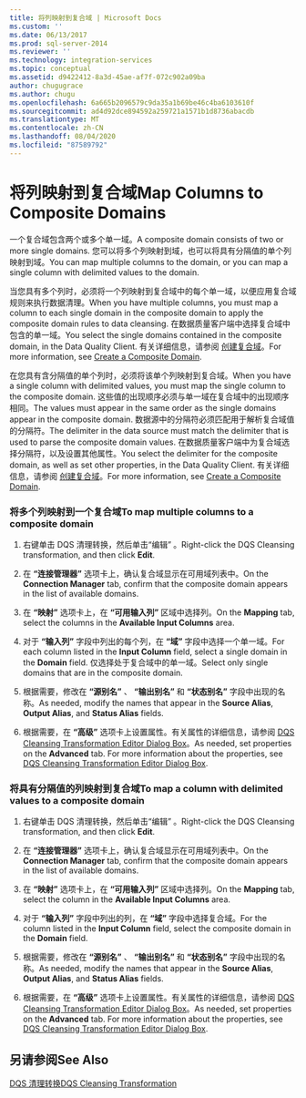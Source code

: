 ```yaml
---
title: 将列映射到复合域 | Microsoft Docs
ms.custom: ''
ms.date: 06/13/2017
ms.prod: sql-server-2014
ms.reviewer: ''
ms.technology: integration-services
ms.topic: conceptual
ms.assetid: d9422412-8a3d-45ae-af7f-072c902a09ba
author: chugugrace
ms.author: chugu
ms.openlocfilehash: 6a665b2096579c9da35a1b69be46c4ba6103610f
ms.sourcegitcommit: ad4d92dce894592a259721a1571b1d8736abacdb
ms.translationtype: MT
ms.contentlocale: zh-CN
ms.lasthandoff: 08/04/2020
ms.locfileid: "87589792"
---
```

# <a name="map-columns-to-composite-domains"></a><span data-ttu-id="c8a9f-102">将列映射到复合域</span><span class="sxs-lookup"><span data-stu-id="c8a9f-102">Map Columns to Composite Domains</span></span>
  <span data-ttu-id="c8a9f-103">一个复合域包含两个或多个单一域。</span><span class="sxs-lookup"><span data-stu-id="c8a9f-103">A composite domain consists of two or more single domains.</span></span> <span data-ttu-id="c8a9f-104">您可以将多个列映射到域，也可以将具有分隔值的单个列映射到域。</span><span class="sxs-lookup"><span data-stu-id="c8a9f-104">You can map multiple columns to the domain, or you can map a single column with delimited values to the domain.</span></span>  
  
 <span data-ttu-id="c8a9f-105">当您具有多个列时，必须将一个列映射到复合域中的每个单一域，以便应用复合域规则来执行数据清理。</span><span class="sxs-lookup"><span data-stu-id="c8a9f-105">When you have multiple columns, you must map a column to each single domain in the composite domain to apply the composite domain rules to data cleansing.</span></span> <span data-ttu-id="c8a9f-106">在数据质量客户端中选择复合域中包含的单一域。</span><span class="sxs-lookup"><span data-stu-id="c8a9f-106">You select the single domains contained in the composite domain, in the Data Quality Client.</span></span> <span data-ttu-id="c8a9f-107">有关详细信息，请参阅 [创建复合域](../../../data-quality-services/create-a-composite-domain.md)。</span><span class="sxs-lookup"><span data-stu-id="c8a9f-107">For more information, see [Create a Composite Domain](../../../data-quality-services/create-a-composite-domain.md).</span></span>  
  
 <span data-ttu-id="c8a9f-108">在您具有含分隔值的单个列时，必须将该单个列映射到复合域。</span><span class="sxs-lookup"><span data-stu-id="c8a9f-108">When you have a single column with delimited values, you must map the single column to the composite domain.</span></span> <span data-ttu-id="c8a9f-109">这些值的出现顺序必须与单一域在复合域中的出现顺序相同。</span><span class="sxs-lookup"><span data-stu-id="c8a9f-109">The values must appear in the same order as the single domains appear in the composite domain.</span></span> <span data-ttu-id="c8a9f-110">数据源中的分隔符必须匹配用于解析复合域值的分隔符。</span><span class="sxs-lookup"><span data-stu-id="c8a9f-110">The delimiter in the data source must match the delimiter that is used to parse the composite domain values.</span></span> <span data-ttu-id="c8a9f-111">在数据质量客户端中为复合域选择分隔符，以及设置其他属性。</span><span class="sxs-lookup"><span data-stu-id="c8a9f-111">You select the delimiter for the composite domain, as well as set other properties, in the Data Quality Client.</span></span> <span data-ttu-id="c8a9f-112">有关详细信息，请参阅 [创建复合域](../../../data-quality-services/create-a-composite-domain.md)。</span><span class="sxs-lookup"><span data-stu-id="c8a9f-112">For more information, see [Create a Composite Domain](../../../data-quality-services/create-a-composite-domain.md).</span></span>  
  
### <a name="to-map-multiple-columns-to-a-composite-domain"></a><span data-ttu-id="c8a9f-113">将多个列映射到一个复合域</span><span class="sxs-lookup"><span data-stu-id="c8a9f-113">To map multiple columns to a composite domain</span></span>  
  
1.  <span data-ttu-id="c8a9f-114">右键单击 DQS 清理转换，然后单击“编辑”  。</span><span class="sxs-lookup"><span data-stu-id="c8a9f-114">Right-click the DQS Cleansing transformation, and then click **Edit**.</span></span>  
  
2.  <span data-ttu-id="c8a9f-115">在 **“连接管理器”** 选项卡上，确认复合域显示在可用域列表中。</span><span class="sxs-lookup"><span data-stu-id="c8a9f-115">On the **Connection Manager** tab, confirm that the composite domain appears in the list of available domains.</span></span>  
  
3.  <span data-ttu-id="c8a9f-116">在 **“映射”** 选项卡上，在 **“可用输入列”** 区域中选择列。</span><span class="sxs-lookup"><span data-stu-id="c8a9f-116">On the **Mapping** tab, select the columns in the **Available Input Columns** area.</span></span>  
  
4.  <span data-ttu-id="c8a9f-117">对于 **“输入列”** 字段中列出的每个列，在 **“域”** 字段中选择一个单一域。</span><span class="sxs-lookup"><span data-stu-id="c8a9f-117">For each column listed in the **Input Column** field, select a single domain in the **Domain** field.</span></span> <span data-ttu-id="c8a9f-118">仅选择处于复合域中的单一域。</span><span class="sxs-lookup"><span data-stu-id="c8a9f-118">Select only single domains that are in the composite domain.</span></span>  
  
5.  <span data-ttu-id="c8a9f-119">根据需要，修改在 **“源别名”** 、 **“输出别名”** 和 **“状态别名”** 字段中出现的名称。</span><span class="sxs-lookup"><span data-stu-id="c8a9f-119">As needed, modify the names that appear in the **Source Alias**, **Output Alias**, and **Status Alias** fields.</span></span>  
  
6.  <span data-ttu-id="c8a9f-120">根据需要，在 **“高级”** 选项卡上设置属性。有关属性的详细信息，请参阅 [DQS Cleansing Transformation Editor Dialog Box](../../dqs-cleansing-transformation-editor-dialog-box.md)。</span><span class="sxs-lookup"><span data-stu-id="c8a9f-120">As needed, set properties on the **Advanced** tab. For more information about the properties, see [DQS Cleansing Transformation Editor Dialog Box](../../dqs-cleansing-transformation-editor-dialog-box.md).</span></span>  
  
### <a name="to-map-a-column-with-delimited-values-to-a-composite-domain"></a><span data-ttu-id="c8a9f-121">将具有分隔值的列映射到复合域</span><span class="sxs-lookup"><span data-stu-id="c8a9f-121">To map a column with delimited values to a composite domain</span></span>  
  
1.  <span data-ttu-id="c8a9f-122">右键单击 DQS 清理转换，然后单击“编辑”  。</span><span class="sxs-lookup"><span data-stu-id="c8a9f-122">Right-click the DQS Cleansing transformation, and then click **Edit**.</span></span>  
  
2.  <span data-ttu-id="c8a9f-123">在 **“连接管理器”** 选项卡上，确认复合域显示在可用域列表中。</span><span class="sxs-lookup"><span data-stu-id="c8a9f-123">On the **Connection Manager** tab, confirm that the composite domain appears in the list of available domains.</span></span>  
  
3.  <span data-ttu-id="c8a9f-124">在 **“映射”** 选项卡上，在 **“可用输入列”** 区域中选择列。</span><span class="sxs-lookup"><span data-stu-id="c8a9f-124">On the **Mapping** tab, select the column in the **Available Input Columns** area.</span></span>  
  
4.  <span data-ttu-id="c8a9f-125">对于 **“输入列”** 字段中列出的列，在 **“域”** 字段中选择复合域。</span><span class="sxs-lookup"><span data-stu-id="c8a9f-125">For the column listed in the **Input Column** field, select the composite domain in the **Domain** field.</span></span>  
  
5.  <span data-ttu-id="c8a9f-126">根据需要，修改在 **“源别名”** 、 **“输出别名”** 和 **“状态别名”** 字段中出现的名称。</span><span class="sxs-lookup"><span data-stu-id="c8a9f-126">As needed, modify the names that appear in the **Source Alias**, **Output Alias**, and **Status Alias** fields.</span></span>  
  
6.  <span data-ttu-id="c8a9f-127">根据需要，在 **“高级”** 选项卡上设置属性。有关属性的详细信息，请参阅 [DQS Cleansing Transformation Editor Dialog Box](../../dqs-cleansing-transformation-editor-dialog-box.md)。</span><span class="sxs-lookup"><span data-stu-id="c8a9f-127">As needed, set properties on the **Advanced** tab. For more information about the properties, see [DQS Cleansing Transformation Editor Dialog Box](../../dqs-cleansing-transformation-editor-dialog-box.md).</span></span>  
  
## <a name="see-also"></a><span data-ttu-id="c8a9f-128">另请参阅</span><span class="sxs-lookup"><span data-stu-id="c8a9f-128">See Also</span></span>  
 [<span data-ttu-id="c8a9f-129">DQS 清理转换</span><span class="sxs-lookup"><span data-stu-id="c8a9f-129">DQS Cleansing Transformation</span></span>](dqs-cleansing-transformation.md)  
  
  
